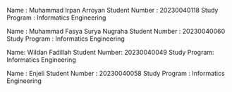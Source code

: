 Name : Muhammad Irpan Arroyan
Student Number : 20230040118
Study Program : Informatics Engineering

Name : Muhammad Fasya Surya Nugraha
Student Number : 20230040060
Study Program : Informatics Engineering

Name: Wildan Fadillah
Student Number: 20230040049
Study Program: Informatics Engineering

Name : Enjeli
Student Number : 20230040058
Study Program : Informatics Engineering
